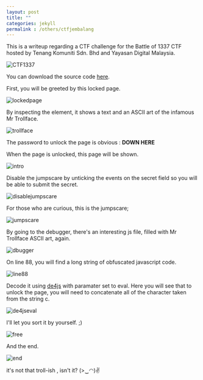 ```yaml
---
layout: post
title: ""
categories: jekyll
permalink : /others/ctfjembalang
---
```


This is a writeup regarding a CTF challenge for the Battle of 1337 CTF hosted by Tenang Komuniti Sdn. Bhd and Yayasan Digital Malaysia.

![CTF1337](/musubi/assets/jembalang/ctf.png)

You can download the source code [here](https://github.com/yunaranyancat/ctf-dump/blob/main/jembalang.zip).

First, you will be greeted by this locked page.

![lockedpage](/musubi/assets/jembalang/unlockpage.png)

By inspecting the element, it shows a text and an ASCII art of the infamous Mr Trollface.

![trollface](/musubi/assets/jembalang/troll.png)

The password to unlock the page is obvious : **DOWN HERE**

When the page is unlocked, this page will be shown.

![intro](/musubi/assets/jembalang/intro.png)

Disable the jumpscare by unticking the events on the secret field so you will be able to submit the secret.

![disablejumpscare](/musubi/assets/jembalang/nojumpscare.png)

For those who are curious, this is the jumpscare;

![jumpscare](/musubi/assets/jembalang/jumpscare.png)

By going to the debugger, there's an interesting js file, filled with Mr Trollface ASCII art, again.

![dbugger](/musubi/assets/jembalang/debugger.png)

On line 88, you will find a long string of obfuscated javascript code.

![line88](/musubi/assets/jembalang/line88.png)

Decode it using [de4js](https://lelinhtinh.github.io/de4js/) with paramater set to eval.
Here you will see that to unlock the page, you will need to concatenate all of the character taken from the string c.

![de4jseval](/musubi/assets/jembalang/de4js.png)

I'll let you sort it by yourself. ;)

![free](/musubi/assets/jembalang/free.png)

And the end.

![end](/musubi/assets/jembalang/end.png)

it's not that troll-ish , isn't it? (>‿◠)✌
